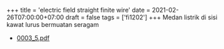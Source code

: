 +++
title = 'electric field straight finite wire'
date = 2021-02-26T07:00:00+07:00
draft = false
tags = ['fi1202']
+++
Medan listrik di sisi kawat lurus bermuatan seragam
<!--more-->

+ [0003_5.pdf](https://zenodo.org/doi/10.5281/zenodo.4568132)
